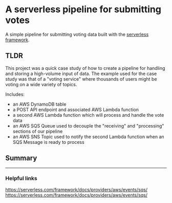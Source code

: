 # A serverless pipeline for submitting votes
A simple pipeline for submitting voting data built with the [serverless framework](https://serverless.com).

## TLDR
This project was a quick case study of how to create a pipeline for handling and storing a high-volume input of data.  The example used for the case study was that of a "voting service" where thousands of users might be voting on a wide variety of topics.

Includes:
 - an AWS DynamoDB table
 - a POST API endpoint and associated AWS Lambda function
 - a second AWS Lambda function which will process and handle the vote data
 - an AWS SQS Queue used to decouple the "receiving" and "processing" sections of our pipeline
 - an AWS SNS Topic used to notify the second Lambda function when an SQS Message is ready to process

## Summary

---

### Helpful links
https://serverless.com/framework/docs/providers/aws/events/sqs/
https://serverless.com/framework/docs/providers/aws/events/sqs/